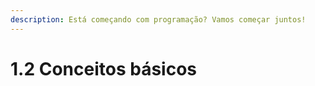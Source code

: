 ```yaml
---
description: Está começando com programação? Vamos começar juntos!
---
```


# 1.2 Conceitos básicos

